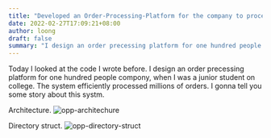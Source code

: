 ```yaml
---
title: "Developed an Order-Processing-Platform for the company to process millions of orders"
date: 2022-02-27T17:09:21+08:00
author: loong
draft: false
summary: "I design an order precessing platform for one hundred people compony, when I was a junior student on college."
---
```


Today I looked at the code I wrote before. I design an order precessing platform for one hundred people compony, when I was a junior student on college. The system efficiently processed millions of orders. I gonna tell you some story about this systm.

Architecture.
![opp-architechure](/images/opp.png)

Directory struct.
![opp-directory-struct](/images/opp-dir.png)
